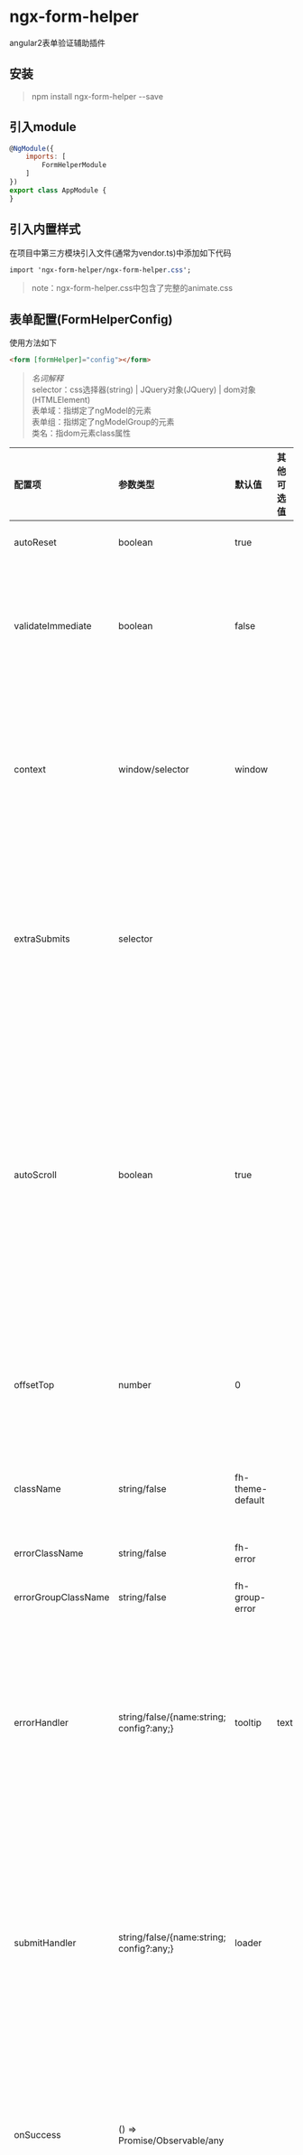 # ngx-form-helper
angular2表单验证辅助插件


## 安装
> npm install ngx-form-helper --save


## 引入module
```javascript
@NgModule({
    imports: [
        FormHelperModule
    ]
})
export class AppModule {
}
```


## 引入内置样式
在项目中第三方模块引入文件(通常为vendor.ts)中添加如下代码
```css
import 'ngx-form-helper/ngx-form-helper.css';
```
> note：ngx-form-helper.css中包含了完整的animate.css


## 表单配置(FormHelperConfig)
使用方法如下
```html
<form [formHelper]="config"></form>
```

> *名词解释*  
> selector：css选择器(string) | JQuery对象(JQuery) | dom对象(HTMLElement)  
> 表单域：指绑定了ngModel的元素  
> 表单组：指绑定了ngModelGroup的元素  
> 类名：指dom元素class属性

| 配置项                 | 参数类型                                        | 默认值                | 其他可选值 | 说明 |
| :--------------------- | :---------------------------------------------- | :-------------------- | :--------- | :--- |
| autoReset              | boolean                                         | true                  |            | 成功提交后是否自动重置表单 
| validateImmediate      | boolean                                         | false                 |            | 默认只在控件dirty状态触发，设置为true可立即触发验证。<br><br>可被表单域/表单组的data api配置覆盖
| context                | window/selector                                 | window                |            | 表单所处上下文，通常为window或含有滚动条的对象，影响滚动条正确滚动到第一条错误。<br><br>支持点号表达式：. -> 当前form，.. -> 父元素，../../ etc
| extraSubmits           | selector                                        |                       |            | 额外的提交按钮选择器。默认查找当前form下的type=submit的按钮。<br><br>若触发提交的按钮在form外部，或其他形式的提交按钮(如div)可设置此参数指定
| autoScroll             | boolean                                         | true                  |            | 是否自动滚动到第一个错误。<br><br>当表单域不可见时，自动寻找包含该元素的表单组，不可见继续寻找直到ngForm(不包含)，以此元素为定位对象。<br><br>若通过data api设置了滚动代理，则以滚动代理为优先定位对象。详情参见data-scroll-proxy语法
| offsetTop              | number                                          | 0                     |            | 错误定位使用，错误项距离浏览器顶部偏移量，负数向上，正数向下。通常设置为position:fixed的head高度
| className              | string/false                                    | fh-theme-default      |            | 表单域主题。指定的字符串会添加到form类名中。可修改默认值实现自定义主题
| errorClassName         | string/false                                    | fh-error              |            | 验证失败时`表单域`自动添加的类名
| errorGroupClassName    | string/false                                    | fh-group-error        |            | 验证失败时`表单组`自动添加的类名
| errorHandler           | string/false/{name:string; config?:any;}        | tooltip               | text       | 错误提示处理组件。<br>1. false：不使用错误处理组件<br>2. string：表示处理组件的名称<br>3. object：name表示处理组件的名称，config表示配置参数，覆盖组件中的默认参数
| submitHandler          | string/false/{name:string; config?:any;}        | loader                |            | 表单验证通过后，提交请求到请求结束之间状态的处理。<br>1. false：不使用提交处理组件<br>2. string：表示提交处理组件的名称<br>3. name表示提交处理组件的名称，config表示配置参数，覆盖组件中的默认参数
| onSuccess              | () => Promise/Observable/any                    |                       |            | 验证通过后的回调。如果含有异步处理，请返回异步句柄，否则submitHandler会立即执行结束，且后续的onComplete获取不到正确的参数
| onComplete             | (...res: any[]) => void                         |                       |            | submitHandler处理完成后的回调。在onSuccess后面执行，参数为onSuccess返回值
| onDeny                 | () => void                                      |                       |            | 验证不通过后的回调


## 全局data api
| 配置项                 | 参数类型 | 说明 |
| :--------------------- | :------- | :--- |
| validate-immediate     | boolean  | 覆盖FormHelperConfig中配置。使用方表单域/表单组
| debounce-time          | number   | 远程验证时使用，指定请求抖动时间。单位ms，使用方表单域/表单组。推荐使用AsyncValidatorLimit，详情参见远程验证辅助类章节
| scroll-proxy           | string   | 设置表单域/表单组滚动代理。<br><br>语法：^ -> 父节点，~ -> 前一个兄弟节点，+ -> 后一个兄弟节点，可以任意组合。<br>示例：\^\^\^，\^2，\~3\^4\+2


## 错误处理组件配置(ErrorHandlerTooltipConfig)
tooltip示例
```html
<div class="fh-message">
  <div [class.error]="nameCtrl.errors?.required">不能为空</div>
  <div class="pending" [class.error]="nameCtrl.errors?.nameUnique">重复</div>
</div>
```

> *名词解释*  
> 验证项：具体的某一错误语句所在节点

| 配置项                 | 参数类型                                                    | 默认值                    | 说明 |
| :--------------------- | :---------------------------------------------------------- | :------------------------ | :--- |
| selector               | string                                                      | .fh-message, [fh-message] | 如何查找tooltip的选择器
| contextProxy           | string                                                      | \^                        | 查找tooltip的上下文代理，会在指定的代理对象`节点本身`或`子节点`中寻找selector指定的节点。语法同data-scroll-proxy
| className              | string/false                                                | fh-tooltip-theme-default  | 主题样式。指定的字符串会添加到tooltip类名中。可修改默认值实现自定义主题
| pendingClassName       | string                                                      | pending                   | pending状态自动添加到tooltip的类名。相应的验证项需指定pending类名或属性
| invalidClassName       | string                                                      | invalid                   | invalid状态自动添加到tooltip的类名。相应的验证项需使用[class.error]指明错误时的条件
| position               | [top bottom][left center right]/right center/left center    | bottom right              | 提示相对表单域/表单组的位置
| animationIn            | string                                                      | animated fadeIn           | 显示动画。可使用animate.css
| animationOut           | string                                                      | animated fadeOut          | 隐藏动画
| duration               | number                                                      | 200                       | 动画时长(ms)。该设置会覆盖animationIn和animationOut动画的animation-duration
| zIndex                 | number                                                      | 1                         | tooltip z-index

### tooltip data api
| 配置项                 | 参数类型      | 说明 |
| :--------------------- | :------------ | :--- |
| context-proxy          | string/false  | 覆盖ErrorHandlerTooltipConfig中配置，与config中不同的是值可为false，代表不使用tooltip。使用方表单域/表单组
| offset-y               | number        | 垂直偏移量，负数向上，正数向下。使用方tooltip
| offset-x               | number        | 提示水平偏移量，负数向左，正数向右。使用方tooltip
| position               | string        | 覆盖ErrorHandlerTooltipConfig中配置。使用方tooltip
| left/right/top/bottom  | number        | 当tooltip父元素不可见时，tooltip无法计算位置，可使用这些值设定固定位置。使用方tooltip
| field-proxy            | string        | 表单域/表单组自身的代理对象。使用方表单域/表单组


## 错误处理组件配置(ErrorHandlerTextConfig)
错误文本示例  
```html
<div class="fh-message">  
  <div *ngIf="nameCtrl.errors?.required">不能为空</div>  
  <div *ngIf="nameCtrl.errors?.nameUnique">重复</div>  
</div> 
```

| 配置项                 | 参数类型                | 默认值                    | 说明 |
| :--------------------- | :---------------------- | :------------------------ | :--- |
| selector               | string                  | .fh-message, [fh-message] | 如何查找错误文本的选择器
| contextProxy           | string                  | \^                        | 查找错误文本的上下文代理，会在指定的代理对象`节点本身`或`子节点`中寻找selector指定的节点。语法同data-scroll-proxy
| className              | string/false            | fh-text-theme-default     | 主题样式。指定的字符串会添加到错误文本类名中。可修改默认值实现自定义主题
| inline                 | boolean                 | true                      | 错误文本是否与表单域/表单组在同一行
| align                  | left/center/right       | left                      | 错误文本水平位置。只在inline=false的情况下有效
| fontSize               | number                  | 13                        | 字体大小


## 提交处理组件配置(SubmitHandlerLoaderConfig)
| 配置项                 | 参数类型                | 默认值                         | 说明 |
| :--------------------- | :---------------------- | :----------------------------- | :--- |
| className              | string                  | fh-loader-theme-default        | 按钮主题样式
| iconClassName          | string                  | fh-loader-theme-icon-default   | 按钮中图标主题样式
| iconSelector           | string/false            | i.icon, i.fa                   | 寻找按钮中图标的css选择器，若找到，则用iconClassName替换找到的图标类名，否则在整个按钮区域使用className
| iconToggleStrategy     | append/replace          | append                         | iconClassName替换策略。<br>1. append: 在原有类名基础上增加<br>2. replace：完全使用新类名替换原类名
| duration               | number                  | 400                            | 动画时长(ms)


## 远程验证辅助类
自动读取data-debounce-time(如果有)，默认为300。在抖动时间内的重复请求，之前的请求订阅会被取消
```javascript
@Directive({
    selector: '[nameUnique]',
    providers: [
        { provide: NG_ASYNC_VALIDATORS, useExisting: NameUniqueDirective, multi: true }
    ]
})
export class NameUniqueDirective extends AsyncValidatorLimit implements AsyncValidator {

    constructor(private nameValidateService: NameValidateService,
                private ele: ElementRef) {
        super(ele);
    }

    validate(c: AbstractControl) {
        return super.limit(
            this.nameValidateService.isNameUnique(c.value).map(exist => {
                return exist ? { nameUnique: true } : null;
            })
        );
    }
}
```


## 内置的验证指令
- **trimmedRequired** - 去除左右空格后再验证非空


## 自定义错误处理组件
第一步：创建一个类并实现ErrorHandler接口
```javascript
export interface ErrorHandler {

    // 组件验证通过时调用
    whenValid(): void;

    // 组件验证不通过时调用
    whenInvalid(): void;

    // 窗口改变大小时调用(window.resize)，非必须
    reposition?(): void;

    // 组件销毁时释放资源，非必须
    destroy?(): void;
}

export class MyErrorHandlerConfig {
}

export class MyErrorHandler implements ErrorHandler {

    private config: MyErrorHandlerConfig;

    // 系统会自动创建该实例，并注入4个参数，可根据需要自行选择
    // $ele：与之想关的表单域/表单组jQuery对象
    // config：FormHelperConfig中定义的errorHandler参数，可能为空
    // control：与之想关的表单域/表单组控件
    // formConfig：完整的FormHelperConfig参数
    constructor(private $ele: JQuery,
                config: MyErrorHandlerConfig,
                private control: AbstractControl,
                private formConfig: FormHelperConfig) {
        // 在此定义默认参数
        this.config = {};
        
        // 用外部参数覆盖默认参数
        extend(this.config, config);
    }
    
    whenValid() {}
    
    whenInvalid() {}
}
```

第二步：注册错误处理组件
```javascript
FormHelperDirective.registerErrorHandler('myErrorHandlerName', MyErrorHandler);
```

第三步：使用
```javascript
<form [formHelper]="formConfig"></form>

// 带参
this.formConfig = {
    errorHandler: {
        name: 'myErrorHandlerName',
        config: {}
    }
};

// 不带参
this.formConfig = {
    errorHandler: 'myErrorHandlerName'
};
```


## 自定义提交处理组件
第一步：创建一个类并实现SubmitHandler接口
```javascript
export interface SubmitHandler {

    // 点击提交按钮时触发
    // 执行后会调用FormHelperConfig中定义的onSuccess方法
    start(): void;
    
    // 结束状态处理时触发
    // 在onSuccess之后调用，end执行完后调用FormHelperConfig中定义的onComplete方法
    end(): Promise | Observable | void;

    // 组件销毁时释放资源，非必须
    destroy?(): void;
}

export class MySubmitHandlerConfig {
}

export class MySubmitHandler implements SubmitHandler {

    private config: MySubmitHandlerConfig;
    
    // 系统会自动创建该实例，并注入2个参数，可根据需要自行选择
    // $ele：与之想关的表单域/表单组jQuery对象
    // config：FormHelperConfig中定义的submitHandler参数，可能为空
    constructor(private $ele: JQuery,
                config: MySubmitHandlerConfig) {
        // 在此定义默认参数
        this.config = {};
        
        // 用外部参数覆盖默认参数
        extend(this.config, config);
    }
    
    start() {}
    
    end() {}
}
```

第二步：注册提交处理组件
```javascript
FormHelperDirective.registerSubmitHandler('mySubmitHandlerName', MySubmitHandler);
```

第三步：使用
```javascript
<form [formHelper]="formConfig"></form>

// 带参
this.formConfig = {
    submitHandler: {
        name: 'mySubmitHandlerName',
        config: {}
    }
};

// 不带参
this.formConfig = {
    submitHandler: 'mySubmitHandlerName'
};
```



